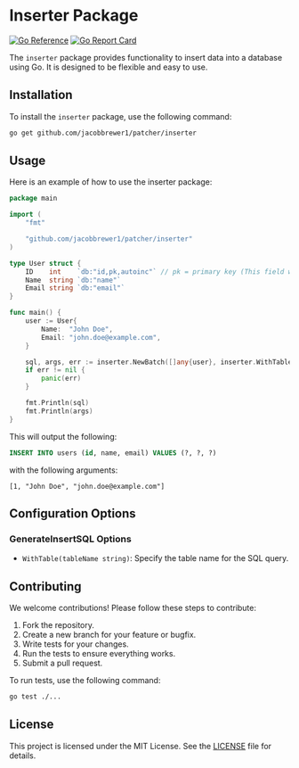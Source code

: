 # Inserter Package

[![Go Reference](https://pkg.go.dev/badge/github.com/Jacobbrewer1/patcher.svg)](https://pkg.go.dev/github.com/Jacobbrewer1/patcher)
[![Go Report Card](https://goreportcard.com/badge/github.com/jacobbrewer1/patcher)](https://goreportcard.com/report/github.com/jacobbrewer1/patcher)

The `inserter` package provides functionality to insert data into a database using Go. It is designed to be flexible and easy to use.

## Installation

To install the `inserter` package, use the following command:

```sh
go get github.com/jacobbrewer1/patcher/inserter
```

## Usage

Here is an example of how to use the inserter package:

```go
package main

import (
	"fmt"

	"github.com/jacobbrewer1/patcher/inserter"
)

type User struct {
	ID    int    `db:"id,pk,autoinc"` // pk = primary key (This field will be ignored by default by the inserter package), autoinc = auto increment
	Name  string `db:"name"`
	Email string `db:"email"`
}

func main() {
	user := User{
		Name:  "John Doe",
		Email: "john.doe@example.com",
	}

	sql, args, err := inserter.NewBatch([]any{user}, inserter.WithTable("users")).GenerateSQL()
	if err != nil {
		panic(err)
	}

	fmt.Println(sql)
	fmt.Println(args)
}

```

This will output the following:

```SQL
INSERT INTO users (id, name, email) VALUES (?, ?, ?)
```

with the following arguments:

```
[1, "John Doe", "john.doe@example.com"]
```

## Configuration Options

### GenerateInsertSQL Options

* `WithTable(tableName string)`: Specify the table name for the SQL query.

## Contributing

We welcome contributions! Please follow these steps to contribute:  

1. Fork the repository.
2. Create a new branch for your feature or bugfix.
3. Write tests for your changes.
4. Run the tests to ensure everything works.
5. Submit a pull request.

To run tests, use the following command:

```sh
go test ./...
```

## License

This project is licensed under the MIT License. See the [LICENSE](../LICENSE) file for details.
